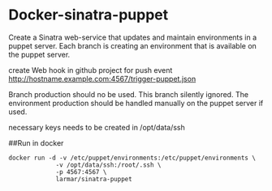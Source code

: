 # Docker-sinatra-puppet

Create a Sinatra web-service that updates and maintain environments in a puppet server. Each branch is creating an environment that is available on the puppet server.

create Web hook in github project for push event http://hostname.example.com:4567/trigger-puppet.json

Branch production should no be used. This branch silently ignored.
The environment production should be handled manually on the puppet server if used. 

necessary keys needs to be created in /opt/data/ssh

##Run in docker
```
docker run -d -v /etc/puppet/environments:/etc/puppet/environments \
             -v /opt/data/ssh:/root/.ssh \
             -p 4567:4567 \
             larmar/sinatra-puppet
```
